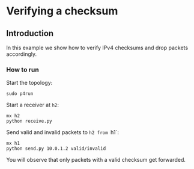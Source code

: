 # Verifying a checksum

## Introduction

In this example we show how to verify IPv4 checksums and drop packets accordingly.

### How to run

Start the topology:

```
sudo p4run
```


Start a receiver at `h2`:

```
mx h2
python receive.py
```

Send valid and invalid packets to `h2 from `h1`:

```
mx h1
python send.py 10.0.1.2 valid/invalid
```

You will observe that only packets with a valid checksum get forwarded.
